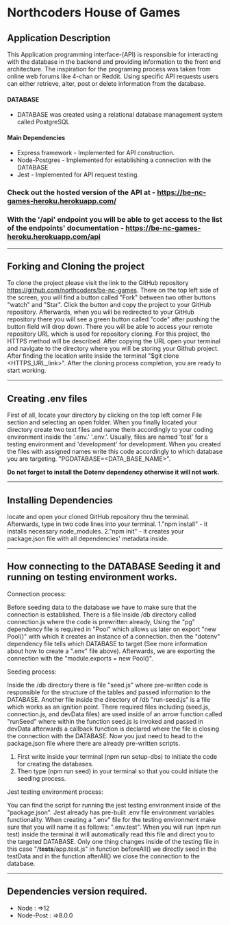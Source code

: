 # Northcoders House of Games
## Application Description

This Application programming interface-(API) is responsible for interacting with the database in the backend and providing information to the front end architecture. The inspiration for the programing process was taken from online web forums like 4-chan or Reddit. Using specific API requests users can either retrieve, alter, post or delete information from the database.

#### DATABASE

- DATABASE was created using a relational database management system called PostgreSQL

#### Main Dependencies

- Express framework - Implemented for API construction.
- Node-Postgres - Implemented for establishing a connection with the DATABASE
- Jest - Implemented for API request testing.

### Check out the hosted version of the API at - https://be-nc-games-heroku.herokuapp.com/
### With the '/api' endpoint you will be able to get access to the list of the endpoints' documentation - https://be-nc-games-heroku.herokuapp.com/api

---

## Forking and Cloning the project
To clone the project please visit the link to the GitHub repository https://github.com/northcoders/be-nc-games. There on the top left side of the screen, you will find a button called "Fork" between two other buttons "watch" and "Star". Click the button and copy the project to your GitHub repository. Afterwards, when you will be redirected to your GitHub repository there you will see a green button called "code" after pushing the button field will drop down. There you will be able to access your remote repository URL which is used for repository cloning. For this project, the HTTPS method will be described. After copying the URL open your terminal and navigate to the directory where you will be storing your Github project. After finding the location write inside the terminal "$git clone <HTTPS_URL_link>".
After the cloning process completion, you are ready to start working.

---

## Creating .env files

First of all, locate your directory by clicking on the top left corner File section and selecting an open folder. When you finally located your directory create two text files and name them accordingly to your coding environment inside the  '.env.<FILENAME>' '.env.<FILENAME>'. Usually, files are named 'test' for a testing environment and 'development' for development. When you created the files with assigned names write this code accordingly to which database you are targeting.
"PGDATABASE=<DATA_BASE_NAME>".

**Do not forget to install the Dotenv dependency otherwise it will not work.**

---

## Installing Dependencies 
locate and open your cloned GitHub repository thru the terminal. Afterwards, type in two code lines into your terminal.
1."npm install" - it installs necessary  node_modules.
2."npm init" - it creates your package.json file with all dependencies' metadata inside.

---

## How connecting to the DATABASE Seeding it and running on testing environment works.

Connection process:

Before seeding data to the database we have to make sure that the connection is established. There is a file inside /db directory called connection.js where the code is prewritten already, Using the "pg" dependency file is required in "Pool" which allows us later on export "new Pool()" with which it creates an instance of a connection. then the "dotenv" dependency file tells which DATABASE to target (See more information about how to create a ".env" file above). Afterwards, we are exporting the connection with the "module.exports = new Pool()".  

Seeding process:

Inside the /db directory there is file "seed.js" where pre-written code is responsible for the structure of the tables and passed information to the DATABASE. Another file inside the directory of /db "run-seed.js" is a file which works as an ignition point. There required files including (seed.js, connection.js, and devData files) are used inside of an arrow function called "runSeed" where within the function seed.js is invoked and passed in devData afterwards a callback function is declared where the file is closing the connection with the DATABASE. Now you just need to head to the package.json file where there are already pre-written scripts.
1. First write inside your terminal (npm run setup-dbs) to initiate the code for creating the databases.
2. Then type (npm run seed) in your terminal so that you could initiate the seeding process.

Jest testing environment process:

You can find the script for running the jest testing environment inside of the "package.json". Jest already has pre-built .env file environment variables functionality. When creating a ".env" file for the testing environment make sure that you will name it as follows: ".env.test". When you will run (npm run test) inside the terminal it will automatically read this file and direct you to the targeted DATABASE. Only one thing changes inside of the testing file in this case "/__tests__/app.test.js" in function beforeAll() we directly seed in the testData and in the function afterAll() we close the connection to the database.

---

## Dependencies version required.
- Node : =>12
- Node-Post : =>8.0.0













